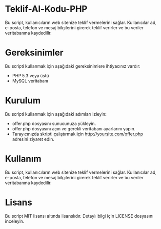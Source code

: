# Teklif-Al-Kodu-PHP
Bu script, kullanıcıların web sitenize teklif vermelerini sağlar. Kullanıcılar ad, e-posta, telefon ve mesaj bilgilerini girerek teklif verirler ve bu veriler veritabanına kaydedilir.

# Gereksinimler
Bu scripti kullanmak için aşağıdaki gereksinimlere ihtiyacınız vardır:

- PHP 5.3 veya üstü
- MySQL veritabanı
# Kurulum
Bu scripti kullanmak için aşağıdaki adımları izleyin:

- offer.php dosyasını sunucunuza yükleyin.
- offer.php dosyasını açın ve gerekli veritabanı ayarlarını yapın.
- Tarayıcınızda skripti çalıştırmak için http://yoursite.com/offer.php adresini ziyaret edin.
# Kullanım
Bu script, kullanıcıların web sitenize teklif vermelerini sağlar. Kullanıcılar ad, e-posta, telefon ve mesaj bilgilerini girerek teklif verirler ve bu veriler veritabanına kaydedilir.

# Lisans
Bu script MIT lisansı altında lisanslıdır. Detaylı bilgi için LICENSE dosyasını inceleyin.
